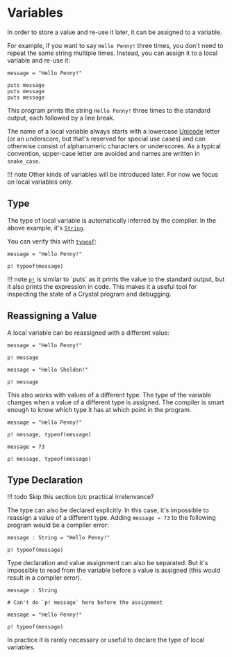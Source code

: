 # Variables

In order to store a value and re-use it later, it can be assigned to a variable.

For example, if you want to say `Hello Penny!` three times, you don't need to repeat the same string multiple times.
Instead, you can assign it to a local variable and re-use it:

```{.crystal .crystal-play}
message = "Hello Penny!"

puts message
puts message
puts message
```

This program prints the string `Hello Penny!` three times to the standard output, each followed by a line break.

The name of a local variable always starts with a lowercase [Unicode](https://en.wikipedia.org/wiki/Unicode) letter (or an underscore, but that's reserved for special use cases) and can otherwise consist of alphanumeric characters or underscores. As a typical convention, upper-case letter are avoided and names are written in `snake_case`.

!!! note
    Other kinds of variables will be introduced later. For now we focus on local variables only.

## Type

The type of local variable is automatically inferred by the compiler. In the above example, it's [`String`](https://crystal-lang.org/api/String.cr).

You can verify this with [`typeof`](https://crystal-lang.org/api/toplevel.html#typeof(*expression):Class-class-method):

```{.crystal .crystal-play}
message = "Hello Penny!"

p! typeof(message)
```

!!! note
    [`p!`](https://crystal-lang.org/api/toplevel.html#p!(*exps)-macro) is similar to `puts` as it prints the value to the standard output, but it also prints the expression in code. This makes it a useful tool for inspecting the state of a Crystal program and debugging.

## Reassigning a Value

A local variable can be reassigned with a different value:

```{.crystal .crystal-play}
message = "Hello Penny!"

p! message

message = "Hello Sheldon!"

p! message
```

This also works with values of a different type. The type of the variable changes when a value of a different type is assigned. The compiler is smart enough to know which type it has at which point in the program.

```{.crystal .crystal-play}
message = "Hello Penny!"

p! message, typeof(message)

message = 73

p! message, typeof(message)
```

## Type Declaration

!!! todo
    Skip this section b/c practical irrelenvance?

The type can also be declared explicitly. In this case, it's impossible to reassign a value of a different type. Adding `message = 73` to the following program would be a compiler error:

```{.crystal .crystal-play}
message : String = "Hello Penny!"

p! typeof(message)
```

Type declaration and value assignment can also be separated. But it's impossible to read from the variable before a value is assigned (this would result in a compiler error).

```{.crystal .crystal-play}
message : String

# Can't do `p! message` here before the assignment

message = "Hello Penny!"

p! typeof(message)
```

In practice it is rarely necessary or useful to declare the type of local variables.
